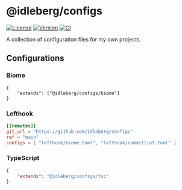 # @idleberg/configs

[![License](https://img.shields.io/github/license/idleberg/configs?color=blue&style=for-the-badge)](https://github.com/idleberg/configs/blob/main/LICENSE)
[![Version](https://img.shields.io/npm/v/@idleberg/configs?style=for-the-badge)](https://www.npmjs.org/package/@idleberg/configs)
[![CI](https://img.shields.io/github/actions/workflow/status/idleberg/configs/ci.yml?logo=nodedotjs&logoColor=white&style=for-the-badge)](https://github.com/idleberg/configs/actions/workflows/ci.yml)

A collection of configuration files for my own projects.

## Configurations

### Biome

```jsonc
{
	"extends": ["@idleberg/configs/biome"]
}
```

### Lefthook

```toml
[[remotes]]
git_url = "https://github.com/idleberg/configs"
ref = "main"
configs = [ "lefthook/biome.toml", "lefthook/commitlint.toml" ]
```

### TypeScript

```json
{
	"extends": "@idleberg/configs/tsc"
}
```
